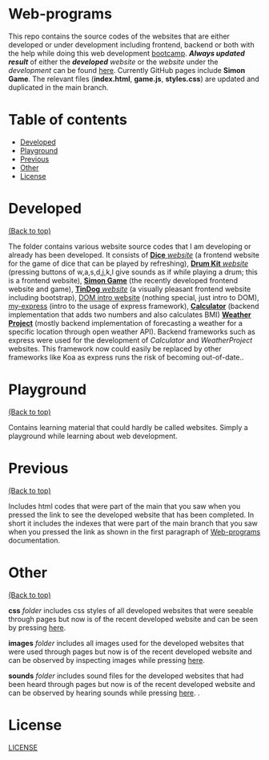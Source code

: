 # Web-programs
This repo contains the source codes of the websites that are either developed or under development including frontend, backend or both with the help while doing this web development [bootcamp](https://www.udemy.com/course/the-complete-web-development-bootcamp/). ***Always updated result*** of either the ***developed*** *website* or the *website* under the *development* can be found [here](https://aurimas13.github.io/Web-programs/). Currently GitHub pages include **Simon Game**. The relevant files (**index.html**, **game.js**, **styles.css**) are updated and duplicated in the main branch.

# Table of contents

- [Developed](#Developed)
- [Playground](#Playground)
- [Previous](#Previous)
- [Other](#Other)
- [License](#License)

# Developed
[(Back to top)](#Web-programs)

The folder contains various website source codes that I am developing or already has been developed. It consists of [**Dice** *website*](https://github.com/aurimas13/Web-programs/tree/main/Developed/Dice_website) (a frontend website for the game of dice that can be played by refreshing), [**Drum Kit** *website*](https://github.com/aurimas13/Web-programs/tree/main/Developed/Drum_Kit_website) (pressing buttons of w,a,s,d,j,k,l give sounds as if while playing a drum; this is a frontend website), [**Simon Game**](https://github.com/aurimas13/Web-programs/tree/main/Developed/Simon%20Game) (the recently developed frontend website and game), [**TinDog** *website*](https://github.com/aurimas13/Web-programs/tree/main/Developed/TinDog_website) (a visually pleasant frontend website including bootstrap), [DOM intro website](https://github.com/aurimas13/Web-programs/tree/main/Developed/Learning_websites/DOM_Intro_website) (nothing special, just intro to DOM), [my-express](https://github.com/aurimas13/Web-programs/tree/main/Developed/Servers/my-express) (intro to the usage of express framework), [**Calculator**](https://github.com/aurimas13/Web-programs/tree/main/Developed/Servers/Calculator) (backend implementation that adds two numbers and also calculates BMI) [**Weather Project**](https://github.com/aurimas13/Web-programs/tree/main/Developed/WeatherProject) (mostly backend implementation of forecasting a weather for a specific location through open weather API). Backend frameworks such as express were used for the development of *Calculator* and *WeatherProject* websites. This framework now could easily be replaced by other frameworks like Koa as express runs the risk of becoming out-of-date..

# Playground
[(Back to top)](#Web-programs)

Contains learning material that could hardly be called websites. Simply a playground while learning about web development.

# Previous
[(Back to top)](#Web-programs)

Includes html codes that were part of the main that you saw when you pressed the link to see the developed website that has been completed. In short it includes the indexes that were part of the main branch that you saw when you pressed the link as shown in the first paragraph of [Web-programs](#Web-programs) documentation.

# Other
[(Back to top)](#Web-programs)

**css** *folder* includes css styles of all developed websites that were seeable through pages but now is of the recent developed website and can be seen by pressing [here](https://aurimas13.github.io/Web-programs/).

**images** *folder* includes all images used for the developed websites that were used through pages but now is of the recent developed website and can be observed by inspecting images while pressing [here](https://aurimas13.github.io/Web-programs/).

**sounds** *folder* includes sound files for the developed websites that had been heard through pages but now is of the recent developed website and can be observed by hearing sounds while pressing [here](https://aurimas13.github.io/Web-programs/).
.

# License

[LICENSE](https://github.com/aurimas13/Web-programs/blob/main/LICENSE)
